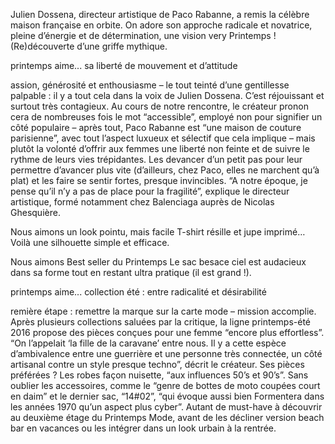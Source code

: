 Julien Dossena, directeur artistique de Paco Rabanne, a remis la célèbre 
maison française en orbite. On adore son approche radicale et novatrice, 
pleine d’énergie et de détermination, une vision very Printemps ! 
(Re)découverte d’une griffe mythique.

printemps aime...
sa liberté de mouvement 
et d’attitude

assion, générosité et enthousiasme – le tout teinté d’une gentillesse palpable : il y a tout cela dans la voix de Julien Dossena. C’est réjouissant et surtout très contagieux. Au cours de notre rencontre, le créateur pronon
cera de nombreuses fois le mot “accessible”, employé non pour signifier un côté populaire – après tout, Paco Rabanne est “une maison de couture parisienne”, avec tout l’aspect luxueux et sélectif que cela implique – mais plutôt la volonté d’offrir aux femmes une liberté non feinte et de suivre le rythme de leurs vies trépidantes. Les devancer d’un petit pas pour leur permettre d’avancer plus vite (d’ailleurs, chez Paco, elles ne marchent qu’à plat) et les faire se sentir fortes, presque invincibles. “A notre époque, je pense qu’il n’y a pas de place pour la fragilité”, explique le directeur artistique, formé notamment chez Balenciaga auprès de Nicolas Ghesquière.


Nous aimons
un look pointu, mais facile
T-shirt résille et jupe imprimé… Voilà une silhouette simple et efficace.
 
 Nous aimons
 Best seller du Printemps
 Le sac besace ciel est audacieux dans sa forme tout en restant ultra pratique (il est grand !).
 
 
 printemps aime...
 collection été : 
 entre radicalité et désirabilité
 
 remière étape : remettre la marque sur la carte mode – mission accomplie. Après plusieurs collections saluées par la critique, la ligne printemps-été 2016 propose des pièces conçues pour une femme “encore 
 plus effortless”. “On l’appelait ‘la fille de la caravane’ entre nous. Il y a cette espèce d’ambivalence entre une guerrière et une personne très connectée, un côté artisanal contre un style presque techno”, décrit le créateur. Ses pièces préférées ? Les robes façon nuisette, “aux influences 50’s et 90’s”. Sans oublier les accessoires, comme le “genre de bottes de moto coupées court en daim” et le dernier sac, “14#02”, “qui évoque aussi bien Formentera dans les années 1970 qu’un aspect plus cyber”. Autant de must-have à découvrir au deuxième étage du Printemps Mode, avant de les décliner version beach bar en vacances ou les intégrer dans un look urbain à la rentrée.   